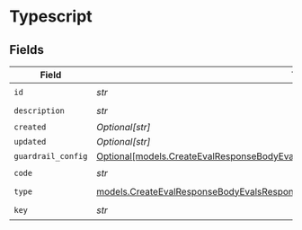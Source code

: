 # Typescript


## Fields

| Field                                                                                                                                                                        | Type                                                                                                                                                                         | Required                                                                                                                                                                     | Description                                                                                                                                                                  |
| ---------------------------------------------------------------------------------------------------------------------------------------------------------------------------- | ---------------------------------------------------------------------------------------------------------------------------------------------------------------------------- | ---------------------------------------------------------------------------------------------------------------------------------------------------------------------------- | ---------------------------------------------------------------------------------------------------------------------------------------------------------------------------- |
| `id`                                                                                                                                                                         | *str*                                                                                                                                                                        | :heavy_check_mark:                                                                                                                                                           | N/A                                                                                                                                                                          |
| `description`                                                                                                                                                                | *str*                                                                                                                                                                        | :heavy_check_mark:                                                                                                                                                           | N/A                                                                                                                                                                          |
| `created`                                                                                                                                                                    | *Optional[str]*                                                                                                                                                              | :heavy_minus_sign:                                                                                                                                                           | N/A                                                                                                                                                                          |
| `updated`                                                                                                                                                                    | *Optional[str]*                                                                                                                                                              | :heavy_minus_sign:                                                                                                                                                           | N/A                                                                                                                                                                          |
| `guardrail_config`                                                                                                                                                           | [Optional[models.CreateEvalResponseBodyEvalsResponse200ApplicationJSON7GuardrailConfig]](../models/createevalresponsebodyevalsresponse200applicationjson7guardrailconfig.md) | :heavy_minus_sign:                                                                                                                                                           | N/A                                                                                                                                                                          |
| `code`                                                                                                                                                                       | *str*                                                                                                                                                                        | :heavy_check_mark:                                                                                                                                                           | N/A                                                                                                                                                                          |
| `type`                                                                                                                                                                       | [models.CreateEvalResponseBodyEvalsResponse200ApplicationJSON7Type](../models/createevalresponsebodyevalsresponse200applicationjson7type.md)                                 | :heavy_check_mark:                                                                                                                                                           | N/A                                                                                                                                                                          |
| `key`                                                                                                                                                                        | *str*                                                                                                                                                                        | :heavy_check_mark:                                                                                                                                                           | N/A                                                                                                                                                                          |